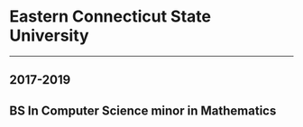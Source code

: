 # Eastern Connecticut State University 
---
## 2017-2019 
## BS In Computer Science minor in Mathematics 
